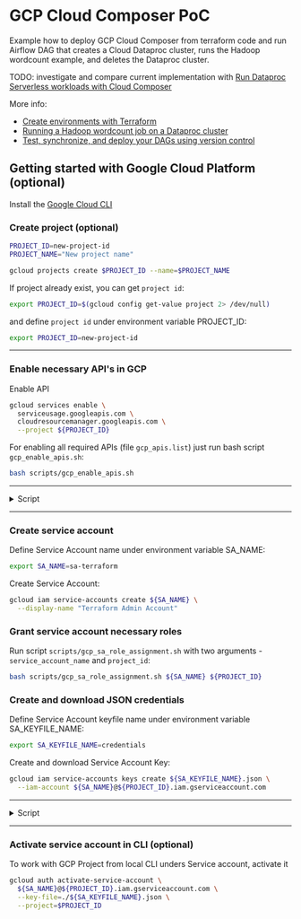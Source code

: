 # GCP Cloud Composer PoC

Example how to deploy GCP Cloud Composer from terraform code and run Airflow DAG that creates a Cloud Dataproc cluster, runs the Hadoop wordcount example, and deletes the Dataproc cluster.

TODO: investigate and compare current implementation with [Run Dataproc Serverless workloads with Cloud Composer](https://cloud.google.com/composer/docs/composer-2/run-dataproc-workloads)

More info:
- [Create environments with Terraform](https://cloud.google.com/composer/docs/composer-2/terraform-create-environments)
- [Running a Hadoop wordcount job on a Dataproc cluster](https://cloud.google.com/composer/docs/tutorials/hadoop-wordcount-job#airflow-2_1)
- [Test, synchronize, and deploy your DAGs using version control](https://cloud.google.com/composer/docs/dag-cicd-integration-guide)

## Getting started with Google Cloud Platform (optional)

Install the [Google Cloud CLI](https://cloud.google.com/sdk/docs/install-sdk)

### Create project (optional)
```bash
PROJECT_ID=new-project-id
PROJECT_NAME="New project name"

gcloud projects create $PROJECT_ID --name=$PROJECT_NAME
```

If project already exist, you can get `project id`:
```bash
export PROJECT_ID=$(gcloud config get-value project 2> /dev/null)
```

and define `project id` under environment variable PROJECT_ID:
```bash
export PROJECT_ID=new-project-id
```
---

### Enable necessary API's in GCP

Enable API
```bash
gcloud services enable \
  serviceusage.googleapis.com \
  cloudresourcemanager.googleapis.com \
  --project ${PROJECT_ID}
```

For enabling all required APIs (file `gcp_apis.list`) just run bash script `gcp_enable_apis.sh`:
```bash
bash scripts/gcp_enable_apis.sh
```
---
<details>
<summary style="font-size:14px">Script</summary>
<p>

```bash
#!/usr/bin/env bash

DIR=$( dirname "${BASH_SOURCE[0]}" )
API_LIST=$(cat ${DIR}/gcp_api.list)

for EACH in ${API_LIST}
do 
    gcloud services enable ${EACH} --project ${PROJECT_ID}
    if [[ $? == 0 ]]
    then
        echo "API ${EACH} enabled"
    else
        echo "Error during enabling ${EACH}"
        exit
    fi;
done
```
</p></details>

---

### Create service account

Define Service Account name under environment variable SA_NAME:
```bash
export SA_NAME=sa-terraform
```

Create Service Account:
```bash
gcloud iam service-accounts create ${SA_NAME} \
  --display-name "Terraform Admin Account"
```

### Grant service account necessary roles

Run script `scripts/gcp_sa_role_assignment.sh` with two arguments - `service_account_name` and  `project_id`:
```bash
bash scripts/gcp_sa_role_assignment.sh ${SA_NAME} ${PROJECT_ID}
```

### Create and download JSON credentials

Define Service Account keyfile name under environment variable SA_KEYFILE_NAME:
```bash
export SA_KEYFILE_NAME=credentials
```

Create and download Service Account Key:
```bash
gcloud iam service-accounts keys create ${SA_KEYFILE_NAME}.json \
  --iam-account ${SA_NAME}@${PROJECT_ID}.iam.gserviceaccount.com
```

---
<details>
<summary style="font-size:14px">Script</summary>
<p>

```bash
#!/usr/bin/env bash

SA_NAME=$1
PROJECT_ID=$2
DIR=$( dirname "${BASH_SOURCE[0]}" )
ROLES_LIST=$(cat ${DIR}/$1.roles.list)

for EACH in ${ROLES_LIST}
do
  gcloud projects add-iam-policy-binding ${PROJECT_ID} \
    --member serviceAccount:${SA_NAME}@${PROJECT_ID}.iam.gserviceaccount.com \
    --role ${EACH}
done
```
</p></details>

---

### Activate service account in CLI (optional)

To work with GCP Project from local CLI unders Service account, activate it
```bash
gcloud auth activate-service-account \
  ${SA_NAME}@${PROJECT_ID}.iam.gserviceaccount.com \
  --key-file=./${SA_KEYFILE_NAME}.json \
  --project=$PROJECT_ID
```
